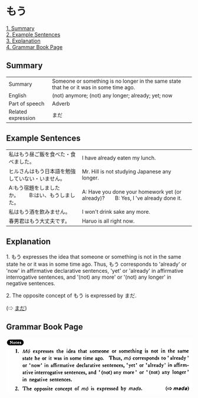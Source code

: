 # もう

[1. Summary](#summary)<br>
[2. Example Sentences](#example-sentences)<br>
[3. Explanation](#explanation)<br>
[4. Grammar Book Page](#grammar-book-page)<br>


## Summary

<table><tr>   <td>Summary</td>   <td>Someone or something is no longer in the same state that he or it was in some time ago.</td></tr><tr>   <td>English</td>   <td>(not) anymore; (not) any longer; already; yet; now</td></tr><tr>   <td>Part of speech</td>   <td>Adverb</td></tr><tr>   <td>Related expression</td>   <td>まだ</td></tr></table>

## Example Sentences

<table><tr>   <td>私はもう昼ご飯を食べた・食べました。</td>   <td>I have already eaten my lunch.</td></tr><tr>   <td>ヒルさんはもう日本語を勉強していない・いません。</td>   <td>Mr. Hill is not studying Japanese any longer.</td></tr><tr>   <td>A:もう宿題をしましたか。  B:はい、もうしました。</td>   <td>A: Have you done your homework yet (or already)?&emsp;&emsp;B: Yes, I 've already done it.</td></tr><tr>   <td>私はもう酒を飲みません。</td>   <td>I won't drink sake any more.</td></tr><tr>   <td>春男君はもう大丈夫です。</td>   <td>Haruo is all right now.</td></tr></table>

## Explanation

<p>1. <span class="cloze">もう</span> expresses the idea that someone or something is not in the same state he or it was in some time ago. Thus, <span class="cloze">もう</span> corresponds to 'already' or 'now' in affirmative declarative sentences, 'yet' or 'already' in affirmative interrogative sentences, and '(not) any more' or '(not) any longer' in negative sentences.</p>  <p>2. The opposite concept of <span class="cloze">もう</span> is expressed by まだ.</p>   <p>(⇨ <a href="#㊦ まだ">まだ</a>)</p>

## Grammar Book Page

![](../img/Basicもう.png)

